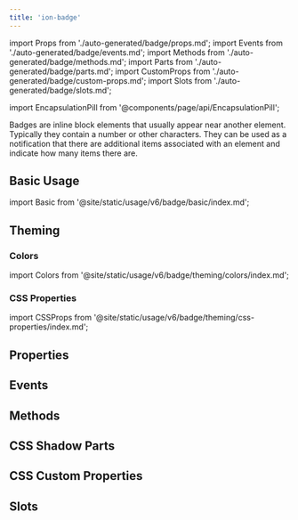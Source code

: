 ```yaml
---
title: 'ion-badge'
---
```


import Props from './auto-generated/badge/props.md';
import Events from './auto-generated/badge/events.md';
import Methods from './auto-generated/badge/methods.md';
import Parts from './auto-generated/badge/parts.md';
import CustomProps from './auto-generated/badge/custom-props.md';
import Slots from './auto-generated/badge/slots.md';

<head>
  <title>Badges | ion-badge: iOS & Android App Notification Badge Icons</title>
  <meta
    name="description"
    content="Badges are inline block elements that appear near other elements on iOS & Android apps—use ion-badges as notifications that indicate how many items there are."
  />
</head>

import EncapsulationPill from '@components/page/api/EncapsulationPill';

<EncapsulationPill type="shadow" />

Badges are inline block elements that usually appear near another element. Typically they contain a number or other characters. They can be used as a notification that there are additional items associated with an element and indicate how many items there are.

## Basic Usage

import Basic from '@site/static/usage/v6/badge/basic/index.md';

<Basic />

## Theming

### Colors

import Colors from '@site/static/usage/v6/badge/theming/colors/index.md';

<Colors />

### CSS Properties

import CSSProps from '@site/static/usage/v6/badge/theming/css-properties/index.md';

<CSSProps />

## Properties

<Props />

## Events

<Events />

## Methods

<Methods />

## CSS Shadow Parts

<Parts />

## CSS Custom Properties

<CustomProps />

## Slots

<Slots />
